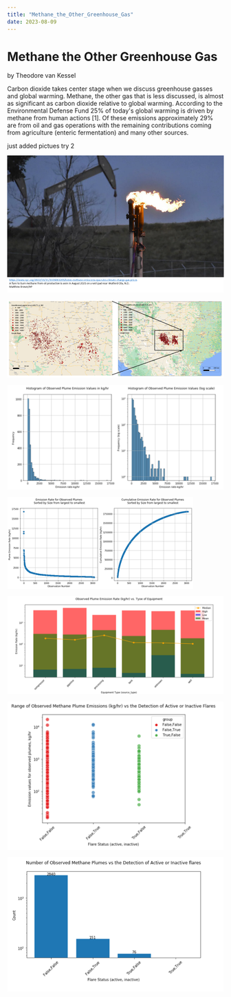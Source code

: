```yaml
---
title: "Methane_the_Other_Greenhouse_Gas"
date: 2023-08-09
---
```

# Methane the Other Greenhouse Gas 
by Theodore van Kessel

Carbon dioxide takes center stage when we discuss greenhouse gasses and global warming. Methane, the other gas that is less discussed, 
is almost as significant as carbon dioxide relative to global warming. According to the Environmental Defense Fund 25% of today's global 
warming is driven by methane from human actions [1]. 
Of these emissions approximately 29% are from oil and gas operations with the remaining contributions coming from 
agriculture (enteric fermentation) and many other sources. 

just added pictues try 2

![flare](_posts/Picture1.png)

![map](./Picture2.png)

![distributions](./Picture3.png)

![cumulative](./Picture4.png)

![equipment](./Picture5.png)

![flare1](./Picture6.png)

![flare2](./Picture7.png)
